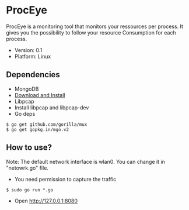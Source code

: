 # ProcEye

ProcEye is a monitoring tool that monitors your ressources per process. It gives you the possibility to follow your resource Consumption for each process. 
- Version: 0.1
- Platform: Linux


## Dependencies

- MongoDB
 - [Download and Install](https://www.mongodb.org/downloads)
- Libpcap
 - Install libpcap and libpcap-dev
- Go deps
```
$ go get github.com/gorilla/mux
$ go get gopkg.in/mgo.v2
```

## How to use?

Note: The default network interface is wlan0. You can change it
in "netowrk.go" file.
 
- You need permission to capture the traffic
```
$ sudo go run *.go
```
- Open http://127.0.0.1:8080

